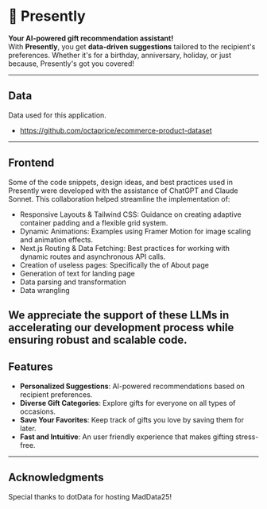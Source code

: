 # 🎁 Presently

**Your AI-powered gift recommendation assistant!**  
With **Presently**, you get **data-driven suggestions** tailored to the recipient's preferences. Whether it's for a birthday, anniversary, holiday, or just because, Presently's got you covered!

---

## Data
Data used for this application.

- https://github.com/octaprice/ecommerce-product-dataset

---

## Frontend
Some of the code snippets, design ideas, and best practices used in Presently were developed with the assistance of ChatGPT and Claude Sonnet. This collaboration helped streamline the implementation of:

- Responsive Layouts & Tailwind CSS: Guidance on creating adaptive container padding and a flexible grid system.
- Dynamic Animations: Examples using Framer Motion for image scaling and animation effects.
- Next.js Routing & Data Fetching: Best practices for working with dynamic routes and asynchronous API calls.
- Creation of useless pages: Specifically the of About page
- Generation of text for landing page
- Data parsing and transformation
- Data wrangling

We appreciate the support of these LLMs in accelerating our development process while ensuring robust and scalable code.
---

## Features
- **Personalized Suggestions**: AI-powered recommendations based on recipient preferences.
- **Diverse Gift Categories**: Explore gifts for everyone on all types of occasions.
- **Save Your Favorites**: Keep track of gifts you love by saving them for later.
- **Fast and Intuitive**: An user friendly experience that makes gifting stress-free.

---
## Acknowledgments
Special thanks to dotData for hosting MadData25!


